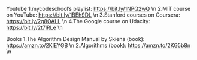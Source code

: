 Youtube
1.mycodeschool’s playlist: https://bit.ly/1NPQ2wQ \n
2.MIT course on YouTube: https://bit.ly/1BEh9DL \n
3.Stanford courses on Coursera: https://bit.ly/2g8OALL \n
4.The Google course on Udacity: https://bit.ly/2t7lRLe \n

Books
1.The Algorithm Design Manual by Skiena (book): https://amzn.to/2KIEYGB \n
2.Algorithms (book): https://amzn.to/2KG5b8n \n
